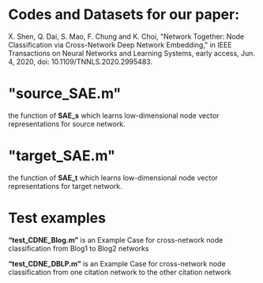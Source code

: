 
Codes and Datasets for our paper: 
====
X. Shen, Q. Dai, S. Mao, F. Chung and K. Choi, "Network Together: Node Classification via Cross-Network Deep Network Embedding," in IEEE Transactions on Neural Networks and Learning Systems, early access, Jun. 4, 2020, doi: 10.1109/TNNLS.2020.2995483.

"source_SAE.m"
====
the function of **SAE_s** which learns low-dimensional node vector representations for source network.

"target_SAE.m"
====
the function of **SAE_t** which learns low-dimensional node vector representations for target network.

Test examples
====
**“test_CDNE_Blog.m”** is an Example Case for cross-network node classification from Blog1 to Blog2 networks 

**“test_CDNE_DBLP.m”** is an Example Case for cross-network node classification from one citation network to the other citation network








